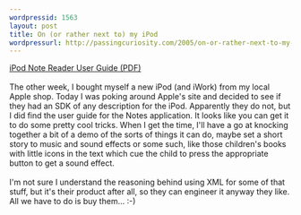 ```yaml
---
wordpressid: 1563
layout: post
title: On (or rather next to) my iPod
wordpressurl: http://passingcuriosity.com/2005/on-or-rather-next-to-my-ipod/
---
```

<a href="http://developer.apple.com/hardware/ipod/ipodnotereader.pdf">iPod Note Reader User Guide (PDF)</a><br /><br />The other week, I bought myself a new iPod (and iWork) from my local Apple shop. Today I was poking around Apple's site and decided to see if they had an SDK of any description for the iPod. Apparently they do not, but I did find the user guide for the Notes application. It looks like you can get it to do some pretty cool tricks. When I get the time, I'll have a go at knocking together a bit of a demo of the sorts of things it can do, maybe set a short story to music and sound effects or some such, like those children's books with little icons in the text which cue the child to press the appropriate button to get a sound effect.<br /><br />I'm not sure I understand the reasoning behind using XML for some of that stuff, but it's their product after all, so they can engineer it anyway they like. All we have to do is buy them... :-)
